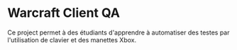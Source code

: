 # Warcraft Client QA


Ce project permet à des étudiants d'apprendre à automatiser des testes par l'utilisation de clavier et des manettes Xbox.
